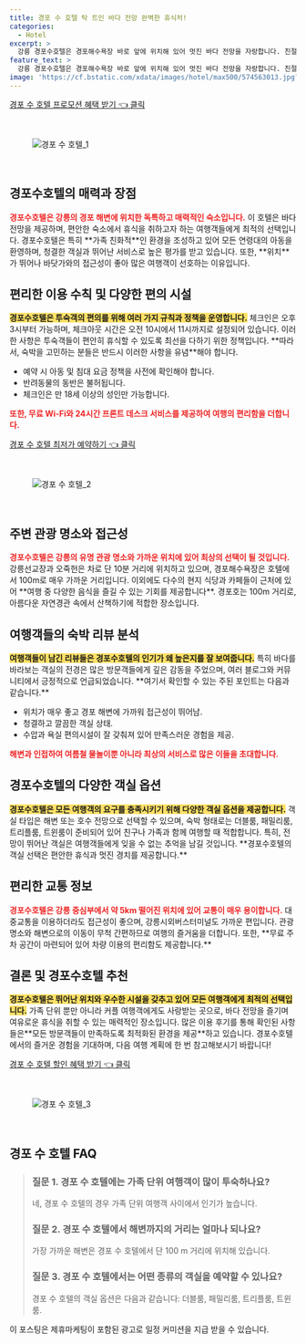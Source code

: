 ```yaml
---
title: 경포 수 호텔 탁 트인 바다 전망 완벽한 휴식처!
categories:
  - Hotel
excerpt: >
  강릉 경포수호텔은 경포해수욕장 바로 앞에 위치해 있어 멋진 바다 전망을 자랑합니다. 친절한 직원과 쾌적한 시설이 돋보이며 가족 및 커플 여행객에게 최적의 선택입니다!
feature_text: >
  강릉 경포수호텔은 경포해수욕장 바로 앞에 위치해 있어 멋진 바다 전망을 자랑합니다. 친절한 직원과 쾌적한 시설이 돋보이며 가족 및 커플 여행객에게 최적의 선택입니다!
image: 'https://cf.bstatic.com/xdata/images/hotel/max500/574563013.jpg?k=805b214250862b94ca011f22bae52f5ff8e470120debc767b613aeb9733632de&o=&hp=1'
---
```


<p><a class="modoo-button" href="https://tinyurl.com/2bx7nhph" rel="nofollow noopener">경포 수 호텔 프로모션 혜택 받기 👈 클릭</a></p><br/>
<figure class="image"><img alt="경포 수 호텔_1" src="https://cf.bstatic.com/xdata/images/hotel/max1024x768/436266030.jpg?k=4f38bc1fcc8488760b8159628cf3c5d347f81c02525d691666f1f9412a08d630&amp;o=&amp;hp=1"/></figure><br/>

<h2 id="경포수호텔소개">경포수호텔의 매력과 장점</h2>
<p><b><span style="color: #ee2323;">경포수호텔은 강릉의 경포 해변에 위치한 독특하고 매력적인 숙소입니다.</span></b> 이 호텔은 바다 전망을 제공하며, 편안한 숙소에서 휴식을 취하고자 하는 여행객들에게 최적의 선택입니다. 경포수호텔은 특히 **가족 친화적**인 환경을 조성하고 있어 모든 연령대의 아동을 환영하며, 청결한 객실과 뛰어난 서비스로 높은 평가를 받고 있습니다. 또한, **위치**가 뛰어나 바닷가와의 접근성이 좋아 많은 여행객이 선호하는 이유입니다.</p>
<h2 id="이용수칙및편의시설">편리한 이용 수칙 및 다양한 편의 시설</h2>
<p><b><span style="background-color: #ffe066;">경포수호텔은 투숙객의 편의를 위해 여러 가지 규칙과 정책을 운영합니다.</span></b> 체크인은 오후 3시부터 가능하며, 체크아웃 시간은 오전 10시에서 11시까지로 설정되어 있습니다. 이러한 사항은 투숙객들이 편안히 휴식할 수 있도록 최선을 다하기 위한 정책입니다. **따라서, 숙박을 고민하는 분들은 반드시 이러한 사항을 유념**해야 합니다.</p>
<ul>
<li>예약 시 아동 및 침대 요금 정책을 사전에 확인해야 합니다.</li>
<li>반려동물의 동반은 불허됩니다.</li>
<li>체크인은 만 18세 이상의 성인만 가능합니다.</li>
</ul>
<p><b><span style="color: #ee2323;">또한, 무료 Wi-Fi와 24시간 프론트 데스크 서비스를 제공하여 여행의 편리함을 더합니다.</span></b></p>
<p><a class="modoo-button" href="https://tinyurl.com/2bx7nhph" rel="nofollow noopener">경포 수 호텔 최저가 예약하기 👈 클릭</a></p><br/>
<figure class="image"><img alt="경포 수 호텔_2" src="https://cf.bstatic.com/xdata/images/hotel/max500/574563013.jpg?k=805b214250862b94ca011f22bae52f5ff8e470120debc767b613aeb9733632de&amp;o=&amp;hp=1"/></figure><br/>
<h2 id="주변관광명소">주변 관광 명소와 접근성</h2>
<p><b><span style="color: #ee2323;">경포수호텔은 강릉의 유명 관광 명소와 가까운 위치에 있어 최상의 선택이 될 것입니다.</span></b> 강릉선교장과 오죽헌은 차로 단 10분 거리에 위치하고 있으며, 경포해수욕장은 호텔에서 100m로 매우 가까운 거리입니다. 이외에도 다수의 현지 식당과 카페들이 근처에 있어 **여행 중 다양한 음식을 즐길 수 있는 기회를 제공합니다**. 경포호는 100m 거리로, 아름다운 자연경관 속에서 산책하기에 적합한 장소입니다.</p>
<h2 id="숙박리뷰">여행객들의 숙박 리뷰 분석</h2>
<p><b><span style="background-color: #ffe066;">여행객들이 남긴 리뷰들은 경포수호텔의 인기가 왜 높은지를 잘 보여줍니다.</span></b> 특히 바다를 바라보는 객실의 전경은 많은 방문객들에게 깊은 감동을 주었으며, 여러 블로그와 커뮤니티에서 긍정적으로 언급되었습니다. **여기서 확인할 수 있는 주된 포인트는 다음과 같습니다.**</p>
<ul>
<li>위치가 매우 좋고 경포 해변에 가까워 접근성이 뛰어남.</li>
<li>청결하고 깔끔한 객실 상태.</li>
<li>수압과 욕실 편의시설이 잘 갖춰져 있어 만족스러운 경험을 제공.</li>
</ul>
<p><b><span style="color: #ee2323;">해변과 인접하여 여름철 물놀이뿐 아니라 최상의 서비스로 많은 이들을 초대합니다.</span></b></p>
<h2 id="경포수호텔객실">경포수호텔의 다양한 객실 옵션</h2>
<p><b><span style="background-color: #ffe066;">경포수호텔은 모든 여행객의 요구를 충족시키기 위해 다양한 객실 옵션을 제공합니다.</span></b> 객실 타입은 해변 또는 호수 전망으로 선택할 수 있으며, 숙박 형태로는 더블룸, 패밀리룸, 트리플룸, 트윈룸이 준비되어 있어 친구나 가족과 함께 여행할 때 적합합니다. 특히, 전망이 뛰어난 객실은 여행객들에게 잊을 수 없는 추억을 남길 것입니다. **경포수호텔의 객실 선택은 편안한 휴식과 멋진 경치를 제공합니다.**</p>
<h2 id="교통정보">편리한 교통 정보</h2>
<p><b><span style="color: #ee2323;">경포수호텔은 강릉 중심부에서 약 5km 떨어진 위치에 있어 교통이 매우 용이합니다.</span></b> 대중교통을 이용하더라도 접근성이 좋으며, 강릉시외버스터미널도 가까운 편입니다. 관광 명소와 해변으로의 이동이 무척 간편하므로 여행의 즐거움을 더합니다. 또한, **무료 주차 공간이 마련되어 있어 차량 이용의 편리함도 제공합니다.**</p>
<h2 id="결론">결론 및 경포수호텔 추천</h2>
<p><b><span style="background-color: #ffe066;">경포수호텔은 뛰어난 위치와 우수한 시설을 갖추고 있어 모든 여행객에게 최적의 선택입니다.</span></b> 가족 단위 뿐만 아니라 커플 여행객에게도 사랑받는 곳으로, 바다 전망을 즐기며 여유로운 휴식을 취할 수 있는 매력적인 장소입니다. 많은 이용 후기를 통해 확인된 사항들은**모든 방문객들이 만족하도록 최적화된 환경을 제공**하고 있습니다. 경포수호텔에서의 즐거운 경험을 기대하며, 다음 여행 계획에 한 번 참고해보시기 바랍니다!</p>

<p><a class="modoo-button" href="https://tinyurl.com/2bx7nhph" rel="nofollow noopener">경포 수 호텔 할인 혜택 받기 👈 클릭</a></p><br>

<figure class="image"><img src="https://cf.bstatic.com/xdata/images/hotel/max500/346230843.jpg?k=aeb132624e3b5e27bf1b60e9a84ff04ecc5dbedd0ffd827d73e6eb52d1eb5924&o=&hp=1" alt="경포 수 호텔_3"></figure><br>
<h2 id="경포 수 호텔_FAQ">경포 수 호텔 FAQ</h2>
<div itemscope="" itemtype="https://schema.org/FAQPage"> 
<blockquote> 
<div itemscope="" itemprop="mainEntity" itemtype="https://schema.org/Question"> 
<h3 id="질문_1" itemprop="name">질문 1. 경포 수 호텔에는 가족 단위 여행객이 많이 투숙하나요? </h3> 
<div itemscope="" itemprop="acceptedAnswer" itemtype="https://schema.org/Answer"> 
<span itemprop="text"> 
<p>네, 경포 수 호텔의 경우 가족 단위 여행객 사이에서 인기가 높습니다.</p> 
</span> 
</div> 
</div> 

<div itemscope="" itemprop="mainEntity" itemtype="https://schema.org/Question"> 
<h3 id="질문_2" itemprop="name">질문 2. 경포 수 호텔에서 해변까지의 거리는 얼마나 되나요? </h3> 
<div itemscope="" itemprop="acceptedAnswer" itemtype="https://schema.org/Answer"> 
<span itemprop="text"> 
<p>가장 가까운 해변은 경포 수 호텔에서 단 100 m 거리에 위치해 있습니다.</p> 
</span> 
</div> 
</div> 

<div itemscope="" itemprop="mainEntity" itemtype="https://schema.org/Question"> 
<h3 id="질문_3" itemprop="name">질문 3. 경포 수 호텔에서는 어떤 종류의 객실을 예약할 수 있나요?</h3> 
<div itemscope="" itemprop="acceptedAnswer" itemtype="https://schema.org/Answer"> 
<span itemprop="text"> 
<p>경포 수 호텔의 객실 옵션은 다음과 같습니다: 더블룸, 패밀리룸, 트리플룸, 트윈룸.</p> 
</span> 
</div> 
</div> 
</blockquote> 
</div><p>이 포스팅은 제휴마케팅이 포함된 광고로 일정 커미션을 지급 받을 수 있습니다.</p>


